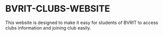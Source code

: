 # BVRIT-CLUBS-WEBSITE
This website is designed to make it easy for students of BVRIT to access clubs information and joining club easily.

